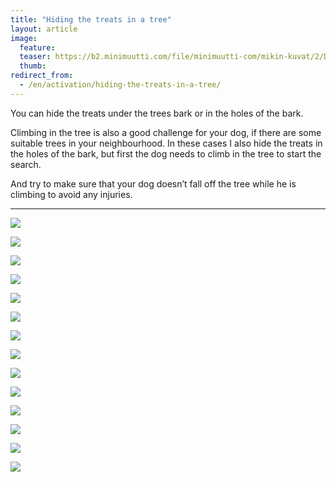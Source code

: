 ```yaml
---
title: "Hiding the treats in a tree"
layout: article
image:
  feature:
  teaser: https://b2.minimuutti.com/file/minimuutti-com/mikin-kuvat/2/DSC29249-245px.jpg
  thumb:
redirect_from:
  - /en/activation/hiding-the-treats-in-a-tree/
---
```

You can hide the treats under the trees bark or in the holes of the bark.

Climbing in the tree is also a good challenge for your dog, if there are some suitable trees in your neighbourhood. In these cases I also hide the treats in the holes of the bark, but first the dog needs to climb in the tree to start the search.

And try to make sure that your dog doesn’t fall off the tree while he is climbing to avoid any injuries.

---

[![](https://b2.minimuutti.com/file/minimuutti-com/mikin-kuvat/2/DSC29244-800px.jpg)](https://dl.dropboxusercontent.com/sh/ea1wtnz7z734o12/AACDWzcA1DRCi16V8sILZBYTa/mikin-kuvat/2/DSC29244.jpg)

[![](https://b2.minimuutti.com/file/minimuutti-com/mikin-kuvat/2/DSC29242-800px.jpg)](https://dl.dropboxusercontent.com/sh/ea1wtnz7z734o12/AACFQP1nb9DRl50DCII3V1Mfa/mikin-kuvat/2/DSC29242.JPG)

[![](https://b2.minimuutti.com/file/minimuutti-com/mikin-kuvat/2/DSC29267-800px.jpg)](https://dl.dropboxusercontent.com/sh/ea1wtnz7z734o12/AAAtvIaiBIkGxp84fl4dR_qfa/mikin-kuvat/2/DSC29267.JPG)

[![](https://b2.minimuutti.com/file/minimuutti-com/mikin-kuvat/2/DSC29249-800px.jpg)](https://dl.dropboxusercontent.com/sh/ea1wtnz7z734o12/AAA75Sj9AqBw5eQEQ3HzssC6a/mikin-kuvat/2/DSC29249.JPG)

[![](https://b2.minimuutti.com/file/minimuutti-com/aktivointi/namien-piilotus-puuhun/DSC23854_2-800px.jpg)](https://dl.dropboxusercontent.com/sh/ea1wtnz7z734o12/AAAYGzyzSPYsl9Gp89ykpxy1a/aktivointi/namien-piilotus-puuhun/DSC23854_2.jpg)

[![](https://b2.minimuutti.com/file/minimuutti-com/aktivointi/namien-piilotus-puuhun/DSC25456_2-800px.jpg)](https://dl.dropboxusercontent.com/sh/ea1wtnz7z734o12/AAC_tEC-twAG18MhplwgKtTaa/aktivointi/namien-piilotus-puuhun/DSC25456_2.jpg)

[![](https://b2.minimuutti.com/file/minimuutti-com/aktivointi/namien-piilotus-puuhun/DSC25459_2-800px.jpg)](https://dl.dropboxusercontent.com/sh/ea1wtnz7z734o12/AAABm1NAOPhf6C5A7WROoz9ca/aktivointi/namien-piilotus-puuhun/DSC25459_2.jpg)

[![](https://b2.minimuutti.com/file/minimuutti-com/aktivointi/namien-piilotus-puuhun/DSC25421_2-800px.jpg)](https://dl.dropboxusercontent.com/sh/ea1wtnz7z734o12/AADkb7j7YbjQmInKScE75ANGa/aktivointi/namien-piilotus-puuhun/DSC25421_2.jpg)

[![](https://b2.minimuutti.com/file/minimuutti-com/aktivointi/namien-piilotus-puuhun/DS19647-800px.jpg)](https://dl.dropboxusercontent.com/sh/ea1wtnz7z734o12/AABkzEQQQuRqRKW9riqQ6IPja/aktivointi/namien-piilotus-puuhun/DS19647.jpg)

[![](https://b2.minimuutti.com/file/minimuutti-com/aktivointi/namien-piilotus-puuhun/DS19645-800px.jpg)](https://dl.dropboxusercontent.com/sh/ea1wtnz7z734o12/AAAcQYYS4vt83Pgyj-X35K6ca/aktivointi/namien-piilotus-puuhun/DS19645.jpg)

[![](https://b2.minimuutti.com/file/minimuutti-com/aktivointi/namien-piilotus-puuhun/DSC42805-800px.jpg)](https://dl.dropboxusercontent.com/sh/ea1wtnz7z734o12/AABJDvkvVL-DMH5Dbqh7ocnLa/aktivointi/namien-piilotus-puuhun/DSC42805.jpg)

[![](https://b2.minimuutti.com/file/minimuutti-com/aktivointi/namien-piilotus-puuhun/DSC55047-800px.jpg)](https://dl.dropboxusercontent.com/sh/ea1wtnz7z734o12/AAAd3xzFK1M2KTuxvRKBS9Zba/aktivointi/namien-piilotus-puuhun/DSC55047.jpg)

[![](https://b2.minimuutti.com/file/minimuutti-com/aktivointi/namien-piilotus-puuhun/DSC29234_2-800px.jpg)](https://dl.dropboxusercontent.com/sh/ea1wtnz7z734o12/AAAg0p9628pKCkSSXWQv3Gdoa/aktivointi/namien-piilotus-puuhun/DSC29234_2.jpg)

[![](https://b2.minimuutti.com/file/minimuutti-com/aktivointi/namien-piilotus-puuhun/DSC29236_2-800px.jpg)](https://dl.dropboxusercontent.com/sh/ea1wtnz7z734o12/AADQhQkg8tCdJCgkxGBKD7NHa/aktivointi/namien-piilotus-puuhun/DSC29236_2.jpg)

